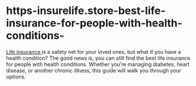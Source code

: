 # https-insurelife.store-best-life-insurance-for-people-with-health-conditions-
[Life insurance ](https://insurelife.store/best-life-insurance-for-people-with-health-conditions/)is a safety net for your loved ones, but what if you have a health condition? The good news is, you can still find the best life insurance for people with health conditions. Whether you’re managing diabetes, heart disease, or another chronic illness, this guide will walk you through your options.
